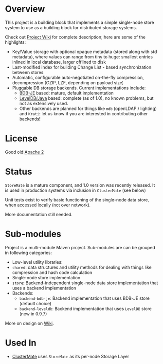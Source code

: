 # Overview

This project is a building block that implements a simple single-node store system to use as a building block for distributed storage systems.

Check out [Project Wiki](../../wiki) for complete description; here are some of the highlights:

* Key/Value storage with optional opaque metadata (stored along with std metadata), where values can range from tiny to huge: smallest entries inlined in local database, larger offlined to disk
* Last-modified index for building Change List - based synchronization between stores
* Automatic, configurable auto-negotiated on-the-fly compression, decompression (GZIP, LZF, depending on payload size)
* Pluggable DB storage backends. Current implementations include:
    * [BDB-JE](http://en.wikipedia.org/wiki/BerkeleyDB) based: mature, default implementation
    * [LevelDB/Java](https://github.com/dain/leveldb) based: complete (as of 1.0), no known problems, but not as extensively used.
    * Other backends are planned for things like `mdb` (openLDAP / lighting) and `Krati`: let us know if you are interested in contributing other backends!

# License

Good old [Apache 2](http://www.apache.org/licenses/LICENSE-2.0.html)

# Status

`StoreMate` is a mature component, and 1.0 version was recently released.
It is used in production systems via inclusion in `ClusterMate` (see below)

Unit tests exist to verify basic functioning of the single-node data store, when accessed locally (not over network).

More documentation still needed.

# Sub-modules

Project is a multi-module Maven project.
Sub-modules are can be grouped in following categories:

* Low-level utility libraries:
 * `shared`: data structures and utility methods for dealing with things like compression and hash code calculation
* Single-node store implementation
 * `store`: Backend-independent single-node data store implementation that uses a backend implementation
 * Backends:
     * `backend-bdb-je`: Backend implementation that uses BDB-JE store (default choice)
     * `backend-leveldb`: Backend implementation that uses `LevelDB` store (new in 0.9.7)

More on design on [Wiki](../../wiki).

# Used In

* [ClusterMate](https://github.com/cowtowncoder/ClusterMate) uses `StoreMate` as its per-node Storage Layer
